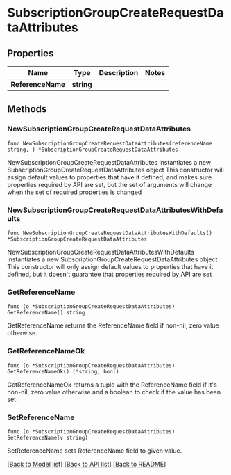 # SubscriptionGroupCreateRequestDataAttributes

## Properties

Name | Type | Description | Notes
------------ | ------------- | ------------- | -------------
**ReferenceName** | **string** |  | 

## Methods

### NewSubscriptionGroupCreateRequestDataAttributes

`func NewSubscriptionGroupCreateRequestDataAttributes(referenceName string, ) *SubscriptionGroupCreateRequestDataAttributes`

NewSubscriptionGroupCreateRequestDataAttributes instantiates a new SubscriptionGroupCreateRequestDataAttributes object
This constructor will assign default values to properties that have it defined,
and makes sure properties required by API are set, but the set of arguments
will change when the set of required properties is changed

### NewSubscriptionGroupCreateRequestDataAttributesWithDefaults

`func NewSubscriptionGroupCreateRequestDataAttributesWithDefaults() *SubscriptionGroupCreateRequestDataAttributes`

NewSubscriptionGroupCreateRequestDataAttributesWithDefaults instantiates a new SubscriptionGroupCreateRequestDataAttributes object
This constructor will only assign default values to properties that have it defined,
but it doesn't guarantee that properties required by API are set

### GetReferenceName

`func (o *SubscriptionGroupCreateRequestDataAttributes) GetReferenceName() string`

GetReferenceName returns the ReferenceName field if non-nil, zero value otherwise.

### GetReferenceNameOk

`func (o *SubscriptionGroupCreateRequestDataAttributes) GetReferenceNameOk() (*string, bool)`

GetReferenceNameOk returns a tuple with the ReferenceName field if it's non-nil, zero value otherwise
and a boolean to check if the value has been set.

### SetReferenceName

`func (o *SubscriptionGroupCreateRequestDataAttributes) SetReferenceName(v string)`

SetReferenceName sets ReferenceName field to given value.



[[Back to Model list]](../README.md#documentation-for-models) [[Back to API list]](../README.md#documentation-for-api-endpoints) [[Back to README]](../README.md)


